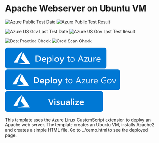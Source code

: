 # Apache Webserver on Ubuntu VM

![Azure Public Test Date](https://azurequickstartsservice.blob.core.windows.net/badges/apache2-on-ubuntu-vm/PublicLastTestDate.svg)
![Azure Public Test Result](https://azurequickstartsservice.blob.core.windows.net/badges/apache2-on-ubuntu-vm/PublicDeployment.svg)

![Azure US Gov Last Test Date](https://azurequickstartsservice.blob.core.windows.net/badges/apache2-on-ubuntu-vm/FairfaxLastTestDate.svg)
![Azure US Gov Last Test Result](https://azurequickstartsservice.blob.core.windows.net/badges/apache2-on-ubuntu-vm/FairfaxDeployment.svg)

![Best Practice Check](https://azurequickstartsservice.blob.core.windows.net/badges/apache2-on-ubuntu-vm/BestPracticeResult.svg)
![Cred Scan Check](https://azurequickstartsservice.blob.core.windows.net/badges/apache2-on-ubuntu-vm/CredScanResult.svg)

[![Deploy To Azure](https://raw.githubusercontent.com/Azure/azure-quickstart-templates/master/1-CONTRIBUTION-GUIDE/images/deploytoazure.svg?sanitize=true)](https://portal.azure.com/#create/Microsoft.Template/uri/https%3A%2F%2Fraw.githubusercontent.com%2FAzure%2Fazure-quickstart-templates%2Fmaster%2Fapache2-on-ubuntu-vm%2Fazuredeploy.json)
[![Deploy To Azure US Gov](https://raw.githubusercontent.com/Azure/azure-quickstart-templates/master/1-CONTRIBUTION-GUIDE/images/deploytoazuregov.svg?sanitize=true)](https://portal.azure.us/#create/Microsoft.Template/uri/https%3A%2F%2Fraw.githubusercontent.com%2FAzure%2Fazure-quickstart-templates%2Fmaster%2Fapache2-on-ubuntu-vm%2Fazuredeploy.json)
[![Visualize](https://raw.githubusercontent.com/Azure/azure-quickstart-templates/master/1-CONTRIBUTION-GUIDE/images/visualizebutton.svg?sanitize=true)](http://armviz.io/#/?load=https%3A%2F%2Fraw.githubusercontent.com%2FAzure%2Fazure-quickstart-templates%2Fmaster%2Fapache2-on-ubuntu-vm%2Fazuredeploy.json)

This template uses the Azure Linux CustomScript extension to deploy an Apache web server. The template creates an Ubuntu VM, installs Apache2 and creates a simple HTML file. Go to ../demo.html to see the deployed page.